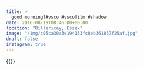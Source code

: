 ```yaml
---
title: >
  good morning?#vsco #vscofilm #shadow
date: 2016-08-19T08:46:00+00:00
location: "Billericay, Essex"
image: "/img/c05ca30a3e194153fc8eb361837f25af.jpg"
draft: false
instagram: true
---
```


{{<photo src="/img/c05ca30a3e194153fc8eb361837f25af.jpg">}}
